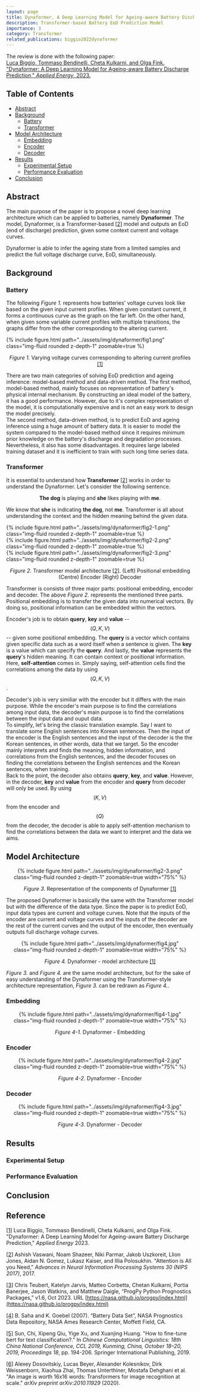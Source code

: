 ```yaml
---
layout: page
title: Dynaformer, A Deep Learning Model for Ageing-aware Battery Discharge Prediction
description: Transformer-based Battery EoD Prediction Model
importance: 3
category: Transformer
related_publications: biggio2022dynaformer
---
```


The review is done with the following paper:<br>
[Luca Biggio, Tommaso Bendinelli, Cheta Kulkarni, and Olga Fink. "Dynaformer: A Deep Learning Model for Ageing-aware Battery Discharge Prediction," _Applied Energy_, 2023.](https://www.sciencedirect.com/science/article/pii/S0306261923005937)

## Table of Contents

- [Abstract](#abstract)
- [Background](#background)
  - [Battery](#battery)
  - [Transformer](#transformer)
- [Model Architecture](#model-architecture)
  - [Embedding](#embedding)
  - [Encoder](#encoder)
  - [Decoder](#decoder)
- [Results](#results)
  - [Experimental Setup](#experimental-setup)
  - [Performance Evaluation](#performance-evaluation)
- [Conclusion](#conclusion)

## Abstract

The main purpose of the paper is to propose a novel deep learning architecture which can be applied to batteries, namely **Dynaformer**.
The model, Dynaformer, is a Transformer-based [[2]](#2) model and outputs an EoD (end of discharge) prediction, given some context current and voltage curves.

Dynaformer is able to infer the ageing state from a limited samples and predict the full voltage discharge curve, EoD, simultaneously.

## Background

### Battery

The following _Figure 1._ represents how batteries' voltage curves look like based on the given input current profiles.
When given constant current, it forms a continuous curve as the graph on the far left.
On the other hand, when given some variable current profiles with multiple transitions, the graphs differ from the other corresponding to the altering current.

{% include figure.html path="../assets/img/dynaformer/fig1.png" class="img-fluid rounded z-depth-1" zoomable=true %}

<p align="center">
    <i>Figure 1.</i>
    Varying voltage curves corresponding to altering current profiles
    <a href="#1">[1]</a>
</p>

There are two main categories of solving EoD prediction and ageing inference:
model-based method and data-driven method.
The first method, model-based method, mainly focuses on representation of battery's physical internal mechanism.
By constructing an ideal model of the battery, it has a good performance.
However, due to it's complex representation of the model, it is computationally expensive and is not an easy work to design the model precisely.<br>
The second method, data-driven method, is to predict EoD and ageing inference using a huge amount of battery data.
It is easier to model the system compared to the model-based method since it requires minimum prior knowledge on the battery's discharge and degradation processes.
Nevertheless, it also has some disadvantages.
It requires large labeled training dataset and it is inefficient to train with such long time series data.

### Transformer

It is essential to understand how **Transformer** [[2]](#2) works in order to understand the Dynaformer.
Let's consider the following sentence.

<p align="center">
    <b>The dog</b>
    is playing and
    <b>she</b>
    likes playing with
    <b>me</b>.
</p>

We know that <b>she</b> is indicating <b>the dog</b>, not <b>me</b>.
Transformer is all about understanding the context and the hidden meaning behind the given data.

<div class="row mt-3">
    <div class="col-sm mt-3 mt-md-0">
        {% include figure.html path="../assets/img/dynaformer/fig2-1.png" class="img-fluid rounded z-depth-1" zoomable=true %}
    </div>
    <div class="col-sm mt-3 mt-md-0">
        {% include figure.html path="../assets/img/dynaformer/fig2-2.png" class="img-fluid rounded z-depth-1" zoomable=true %}
    </div>
    <div class="col-sm mt-3 mt-md-0">
        {% include figure.html path="../assets/img/dynaformer/fig2-3.png" class="img-fluid rounded z-depth-1" zoomable=true %}
    </div>
</div>

<p align="center">
    <i>Figure 2.</i>
    Transformer model architecture
    <a href="#2">[2]</a>.
    (Left) Positional embedding
    (Centre) Encoder
    (Right) Decoder
</p>

Transformer is consists of three major parts: positional embedding, encoder and decoder. The above _Figure 2._ represents the mentioned three parts.<br>
Positional embedding is to transfer the given data into numerical vectors. By doing so, positional information can be embedded within the vectors.<br>

Encoder's job is to obtain **query**, **key** and **value** -- $$(Q, K, V)$$ -- given some positional embedding.
The **query** is a vector which contains given specific data such as a word itself when a sentence is given.
The **key** is a value which can specify the **query**.
And lastly, the **value** represents the **query**'s hidden meaning.
It can contain context or positional information.
Here, **self-attention** comes in. Simply saying, self-attention cells find the correlations among the data by using $$(Q, K, V)$$.<br>

Decoder's job is very similiar with the encoder but it differs with the main purpose.
While the encoder's main purpose is to find the correlations among input data,
the decoder's main purpose is to find the correlations between the input data and ouput data.<br>
To simplify, let's bring the classic translation example.
Say I want to translate some English sentences into Korean sentences.
Then the input of the encoder is the English sentences and the input of the decoder is the the Korean sentences, in other words, data that we target.
So the encoder mainly interprets and finds the meaning, hidden information, and correlations from the English sentences,
and the decoder focuses on finding the correlations between the English sentences and the Korean sentences, when training.<br>
Back to the point, the decoder also obtains **query**, **key**, and **value**.
However, in the decoder, **key** and **value** from the encoder and **query** from decoder will only be used.
By using $$(K, V)$$ from the encoder and $$(Q)$$ from the decoder, the decoder is able to apply self-attention mechanism to find the correlations between the data we want to interpret and the data we aims.

## Model Architecture

<div align="center">
    {% include figure.html path="../assets/img/dynaformer/fig2-3.png" class="img-fluid rounded z-depth-1" zoomable=true width="75%" %}
</div>

<p align="center">
    <i>Figure 3.</i>
    Representation of the components of Dynaformer
    <a href="#1">[1]</a>
</p>

The proposed Dynaformer is basically the same with the Transformer model but with the difference of the data type.
Since the paper is to predict EoD, input data types are current and voltage curves.
Note that the inputs of the encoder are current and voltage curves and the inputs of the decoder are the rest of the current curves and the output of the encoder,
then eventually outputs full discharge voltage curves.

<div align="center">
    {% include figure.html path="../assets/img/dynaformer/fig4.jpg" class="img-fluid rounded z-depth-1" zoomable=true width="75%" %}
</div>

<p align="center">
    <i>Figure 4.</i>
    Dynaformer - model architecture
    <a href="#1">[1]</a>
</p>

_Figure 3._ and _Figure 4._ are the same model architecture, but for the sake of easy understanding of the Dynaformer using the Transformer-style architecture representation, _Figure 3._ can be redrawn as _Figure 4._.

### Embedding

<div align="center">
    {% include figure.html path="../assets/img/dynaformer/fig4-1.jpg" class="img-fluid rounded z-depth-1" zoomable=true width="75%" %}
</div>

<p align="center">
    <i>Figure 4-1.</i>
    Dynaformer - Embedding
</p>

### Encoder

<div align="center">
    {% include figure.html path="../assets/img/dynaformer/fig4-2.jpg" class="img-fluid rounded z-depth-1" zoomable=true width="75%" %}
</div>

<p align="center">
    <i>Figure 4-2.</i>
    Dynaformer - Encoder
</p>

### Decoder

<div align="center">
    {% include figure.html path="../assets/img/dynaformer/fig4-3.jpg" class="img-fluid rounded z-depth-1" zoomable=true width="75%" %}
</div>

<p align="center">
    <i>Figure 4-3.</i>
    Dynaformer - Decoder
</p>

## Results

### Experimental Setup

### Performance Evaluation

## Conclusion

## Reference

<a id="1" href="https://www.sciencedirect.com/science/article/pii/S0306261923005937">[1]</a>
Luca Biggio, Tommaso Bendinelli, Cheta Kulkarni, and Olga Fink. "Dynaformer: A Deep Learning Model for Ageing-aware Battery Discharge Prediction,"
<i> _Applied Energy_</i> 2023.

<a id="2" href="https://proceedings.neurips.cc/paper_files/paper/2017/hash/3f5ee243547dee91fbd053c1c4a845aa-Abstract.html">[2]</a>
Ashish Vaswani, Noam Shazeer, Niki Parmar, Jakob Uszkoreit, Llion Jones, Aidan N. Gomez, Lukasz Kaiser, and Illia Polosukhin. "Attention is All you Need,"
<i>Advances in Neural Information Processing Systems 30 (NIPS 2017)</i>, 2017.

<a id="3" href="https://nasa.github.io/progpy/index.html">[3]</a>
Chris Teubert, Katelyn Jarvis, Matteo Corbetta, Chetan Kulkarni, Portia Banerjee, Jason Watkins, and Matthew Daigle, “ProgPy Python Prognostics Packages,” v1.6, Oct 2023. URL
[https://nasa.github.io/progpy/index.html](https://nasa.github.io/progpy/index.html)

<a id="4" href="https://www.nasa.gov/intelligent-systems-division/discovery-and-systems-health/pcoe/pcoe-data-set-repository/">[4]</a>
B. Saha and K. Goebel (2007). “Battery Data Set”, NASA Prognostics Data Repository, NASA Ames Research Center, Moffett Field, CA.

<a id="5" href="https://link.springer.com/chapter/10.1007/978-3-030-32381-3_16">[5]</a>
Sun, Chi, Xipeng Qiu, Yige Xu, and Xuanjing Huang. "How to fine-tune bert for text classification?." In
<i>Chinese Computational Linguistics: 18th China National Conference, CCL 2019, Kunming, China, October 18–20, 2019, Proceedings 18</i>, pp. 194-206. Springer International Publishing, 2019.

<a id="6" href="https://arxiv.org/abs/2010.11929">[6]</a>
Alexey Dosovitskiy, Lucas Beyer, Alexander Kolesnikov, Dirk Weissenborn, Xiaohua Zhai, Thomas Unterthiner, Mostafa Dehghani et al. "An image is worth 16x16 words: Transformers for image recognition at scale."
<i>arXiv preprint arXiv:2010.11929</i> (2020).
